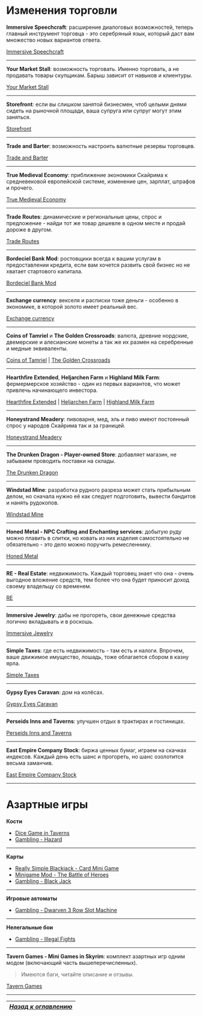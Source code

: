 # Изменения торговли

**Immersive Speechcraft**: расширение диалоговых возможностей, теперь главный инструмент торговца - это серебряный язык, который даст вам множество новых вариантов ответа.

[Immersive Speechcraft](http://www.nexusmods.com/skyrim/mods/63874/)

------

**Your Market Stall**: возможность торговать. Именно торговать, а не продавать товары скупщикам. Барыш зависит от навыков и клиентуры.

[Your Market Stall](http://www.nexusmods.com/skyrim/mods/35305/)

------

**Storefront**: если вы слишком занятой бизнесмен, чтоб целыми днями сидеть на рыночной площади, ваша супруга или супруг могут этим заняться.

[Storefront](http://www.nexusmods.com/skyrim/mods/47712/)

------

**Trade and Barter**: возможность настроить валютные резервы торговцев.

[Trade and Barter](http://www.nexusmods.com/skyrim/mods/34612/)

------

**True Medieval Economy**: приближение экономики Скайрима к средневековой европейской системе, изменение цен, зарплат, штрафов и прочего.

[True Medieval Economy](http://www.nexusmods.com/skyrim/mods/72896/)

------

**Trade Routes**: динамические и региональные цены, спрос и предложение - найди тот же товар дешевле в одном месте и продай дороже в другом.

[Trade Routes](http://www.nexusmods.com/skyrim/mods/49369/)

------

**Bordeciel Bank Mod**: ростовщики всегда к вашим услугам в предоставлении кредита, если вам хочется развить свой бизнес но не хватает стартового капитала.

[Bordeciel Bank Mod](http://www.nexusmods.com/skyrim/mods/56319/)

------

**Exchange currency**: векселя и расписки тоже деньги - особенно в экономике, в которой золото имеет реальный вес.

[Exchange currency](http://www.nexusmods.com/skyrim/mods/67504/)

------

**Coins of Tamriel** и **The Golden Crossroads**: валюта, древние нордские, двемерские и алесианские монеты а так же их размен на серебренные и медные эквиваленты.

[Coins of Tamriel](http://www.nexusmods.com/skyrim/mods/51871/) | [The Golden Crossroads](http://www.nexusmods.com/skyrim/mods/54670/)

------

**Hearthfire Extended**, **Heljarchen Farm** и **Highland Milk Farm**: фермермерское хозяйство - один из первых вариантов, что может привлечь начинающего инвестора.

[Hearthfire Extended](http://www.nexusmods.com/skyrim/mods/66783/) | [Heljarchen Farm](http://www.nexusmods.com/skyrim/mods/50992/) | [Highland Milk Farm](http://www.nexusmods.com/skyrim/mods/17865/)

------

**Honeystrand Meadery**: пивоварня, мед, эль и пиво имеют постоянный спрос у народов Скайрима так и за границей.

[Honeystrand Meadery](http://www.nexusmods.com/skyrim/mods/38185/)

------

**The Drunken Dragon - Player-owned Store**: добавляет магазин, не забываем проводить поставки на склады.

[The Drunken Dragon](http://www.nexusmods.com/skyrim/mods/61028/)

------

**Windstad Mine**: разработка рудного разреза может стать прибыльным делом, но сначала нужно её как следует подготовить, вывести бандитов и нанять рудокопов.

[Windstad Mine](http://www.nexusmods.com/skyrim/mods/57879/)

------

**Honed Metal - NPC Crafting and Enchanting services**: добытую руду можно плавить в слитки, но ковать из них изделия самостоятельно не обязательно - это дело можно поручить ремесленнику.

[Honed Metal](http://www.nexusmods.com/skyrim/mods/51024/)

------

**RE - Real Estate**: недвижимость. Каждый торговец знает что она - очень выгодное вложение средств, тем более что она будет приносит доход своему владельцу со временем.

[RE](http://www.nexusmods.com/skyrim/mods/37774/)

------

**Immersive Jewelry**: дабы не прогореть, свои денежные средства логично вкладывать и в роскошь.

[Immersive Jewelry](http://www.nexusmods.com/skyrim/mods/64283/)

------

**Simple Taxes**: где есть недвижимость - там есть и налоги. Впрочем, ваше движимое имущество, лошадь, тоже облагается сбором в казну ярла.

[Simple Taxes](http://www.nexusmods.com/skyrim/mods/57239/)

------

**Gypsy Eyes Caravan**: дом на колёсах.

[Gypsy Eyes Caravan](http://www.nexusmods.com/skyrim/mods/33219/)

------

**Perseids Inns and Taverns**: улучшен отдых в трактирах и гостиницах.

[Perseids Inns and Taverns](http://www.nexusmods.com/skyrim/mods/25029/)

------

**East Empire Company Stock**: биржа ценных бумаг, играем на скачках индексов. Каждый день есть шанс и прогореть, но шанс озолотится весьма заманчив.

[East Empire Company Stock](http://www.nexusmods.com/skyrim/mods/62610/)

------

# Азартные игры

**Кости**

+ [Dice Game in Taverns](http://www.nexusmods.com/skyrim/mods/17711/)
+ [Gambling - Hazard](http://www.nexusmods.com/skyrim/mods/64278/)

------

**Карты**

+ [Really Simple Blackjack - Card Mini Game](http://www.nexusmods.com/skyrim/mods/67050/)
+ [Minigame Mod - The Battle of Heroes](http://www.nexusmods.com/skyrim/mods/65141/)
+ [Gambling - Black Jack](http://www.nexusmods.com/skyrim/mods/64280/)

------

**Игровые автоматы**

+ [Gambling - Dwarven 3 Row Slot Machine](http://www.nexusmods.com/skyrim/mods/64273/)

------

**Нелегальные бои**

+ [Gambling - Illegal Fights](http://www.nexusmods.com/skyrim/mods/64281/)

------

**Tavern Games - Mini Games in Skyrim**: комплект азартных игр одним модом (включающий часть вышеперечисленных).

> Имеются баги, читайте описание и отзывы.

[Tavern Games](http://www.nexusmods.com/skyrim/mods/68553/)

------

|[*Назад к оглавлению*](../01_Оглавление.md)|
|:---:|
